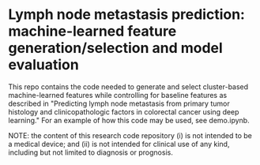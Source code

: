 # Lymph node metastasis prediction: machine-learned feature generation/selection and model evaluation

This repo contains the code needed to generate and select cluster-based
machine-learned features while controlling for baseline features as described
in "Predicting lymph node metastasis from primary tumor histology and clinicopathologic factors in colorectal cancer using deep learning." For an example of how this 
code may be used, see demo.ipynb.

NOTE: the content of this research code repository (i) is not intended to be a
medical device; and (ii) is not intended for clinical use of any kind, including
but not limited to diagnosis or prognosis.